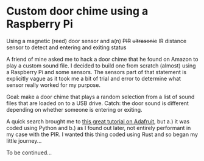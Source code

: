 <h1>Custom door chime using a Raspberry Pi</h1>
<p> Using a magnetic (reed) door sensor and a(n) <s>PIR</s> <s>ultrasonic</s> IR distance sensor to detect and entering and exiting status</p><p>A friend of mine asked me to hack a door chime that he found on Amazon to play a custom sound file. I decided to build one from scratch (almost) using a Raspberry Pi and some sensors. The sensors part of that statement is explicitly vague as it took me a bit of trial and error to determine what sensor really worked for my purpose.</p><p>Goal: make a door chime that plays a random selection from a list of sound files that are loaded on to a USB drive. Catch: the door sound is different depending on whether someone is entering or exiting.</p><p> A quick search brought me to <a href="https://learn.adafruit.com/sitcom-sfx-door-trigger/code">this great tutorial on Adafruit</a>, but a.) it was coded using Python and b.) as I found out later, not entirely performant in my case with the PIR. I wanted this thing coded using Rust and so began my little journey...</p><p>To be continued...</p>
